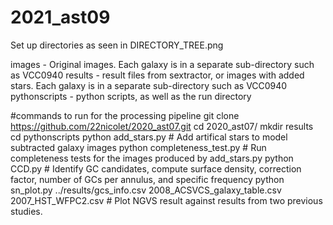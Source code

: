# 2021_ast09
Set up directories as seen in DIRECTORY_TREE.png

images  - Original images. Each galaxy is in a separate sub-directory such as VCC0940
results - result files from sextractor, or images with added stars. Each galaxy is in a separate sub-directory such as VCC0940
pythonscripts - python scripts, as well as the run directory

#commands to run for the processing pipeline
git clone https://github.com/22nicolet/2020_ast07.git
cd 2020_ast07/
mkdir results
cd pythonscripts
python add_stars.py          # Add artifical stars to model subtracted galaxy images 
python completeness_test.py  # Run completeness tests for the images produced by add_stars.py
python CCD.py                # Identify GC candidates, compute surface density, correction factor, number of GCs per annulus, and specific frequency
python sn_plot.py ../results/gcs_info.csv 2008_ACSVCS_galaxy_table.csv 2007_HST_WFPC2.csv  # Plot NGVS result against results from two previous studies. 

